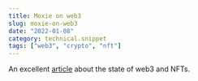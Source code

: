 ```yaml
---
title: Moxie on web3
slug: moxie-on-web3
date: "2022-01-08"
category: technical.snippet
tags: ["web3", "crypto", "nft"]
---
```


An excellent [article](https://moxie.org/2022/01/07/web3-first-impressions.html)
about the state of web3 and NFTs.
